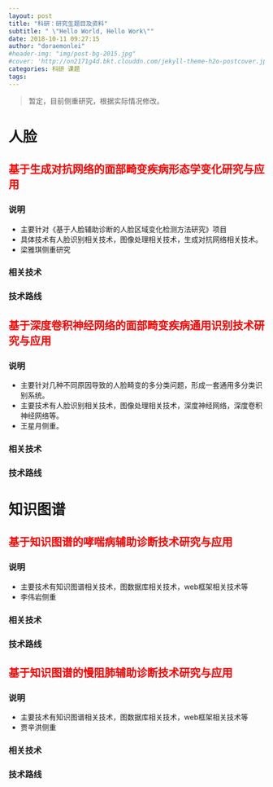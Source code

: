 ```yaml
---
layout: post
title: "科研：研究生题目及资料"
subtitle: " \"Hello World, Hello Work\""
date: 2018-10-11 09:27:15
author: "doraemonlei"
#header-img: "img/post-bg-2015.jpg"
#cover: 'http://on2171g4d.bkt.clouddn.com/jekyll-theme-h2o-postcover.jpg'
categories: 科研 课题
tags: 
---
```


> 暂定，目前侧重研究，根据实际情况修改。

# 人脸

## <font color='red'>基于生成对抗网络的面部畸变疾病形态学变化研究与应用</font>
### 说明
- 主要针对《基于人脸辅助诊断的人脸区域变化检测方法研究》项目
- 具体技术有人脸识别相关技术，图像处理相关技术，生成对抗网络相关技术。
- 梁雅琪侧重研究

### 相关技术

### 技术路线

## <font color='red'>基于深度卷积神经网络的面部畸变疾病通用识别技术研究与应用</font>
### 说明
- 主要针对几种不同原因导致的人脸畸变的多分类问题，形成一套通用多分类识别系统。
- 主要技术有人脸识别相关技术，图像处理相关技术，深度神经网络，深度卷积神经网络等。
- 王星月侧重。 

### 相关技术

### 技术路线

# 知识图谱

## <font color='red'>基于知识图谱的哮喘病辅助诊断技术研究与应用</font>
### 说明
- 主要技术有知识图谱相关技术，图数据库相关技术，web框架相关技术等
- 李伟岩侧重

### 相关技术

### 技术路线

## <font color='red'>基于知识图谱的慢阻肺辅助诊断技术研究与应用</font>
### 说明
- 主要技术有知识图谱相关技术，图数据库相关技术，web框架相关技术等
- 贾辛洪侧重

### 相关技术

### 技术路线